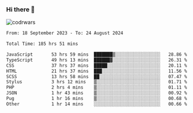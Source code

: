 ### Hi there 👋


![codrwars](https://www.codewars.com/users/rsschool_c9af20f58c35c696/badges/micro) 

<!--START_SECTION:waka-->

```txt
From: 18 September 2023 - To: 24 August 2024

Total Time: 185 hrs 51 mins

JavaScript       53 hrs 59 mins  ███████▒░░░░░░░░░░░░░░░░░   28.86 %
TypeScript       49 hrs 13 mins  ██████▓░░░░░░░░░░░░░░░░░░   26.31 %
CSS              37 hrs 37 mins  █████░░░░░░░░░░░░░░░░░░░░   20.11 %
HTML             21 hrs 37 mins  ███░░░░░░░░░░░░░░░░░░░░░░   11.56 %
SCSS             13 hrs 58 mins  ██░░░░░░░░░░░░░░░░░░░░░░░   07.47 %
Stylus           3 hrs 12 mins   ▒░░░░░░░░░░░░░░░░░░░░░░░░   01.71 %
PHP              2 hrs 4 mins    ▒░░░░░░░░░░░░░░░░░░░░░░░░   01.11 %
JSON             1 hr 43 mins    ▒░░░░░░░░░░░░░░░░░░░░░░░░   00.92 %
Pug              1 hr 16 mins    ▒░░░░░░░░░░░░░░░░░░░░░░░░   00.68 %
Other            1 hr 14 mins    ░░░░░░░░░░░░░░░░░░░░░░░░░   00.66 %
```

<!--END_SECTION:waka-->

